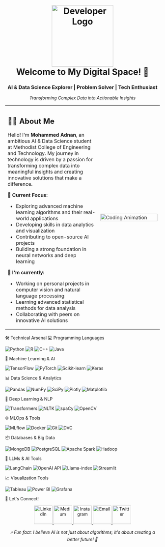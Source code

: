 <h1 align="center">
  <img src="https://github.blog/wp-content/uploads/2014/05/db213bb4-d22e-11e3-8549-ea607b77ad7c.png" width="200px" alt="Developer Logo">
  <br>
  Welcome to My Digital Space! 👋
</h1>
<div align="center">
  <h3>AI & Data Science Explorer | Problem Solver | Tech Enthusiast</h3>
  <p><i>Transforming Complex Data into Actionable Insights</i></p>
</div>
<table align="center">
  <tr>
    <td width="60%">
      <h2>👨‍💻 About Me</h2>
      <p>
        Hello! I'm <b>Mohammed Adnan</b>, an ambitious AI & Data Science student at Methodist College of Engineering and Technology. My journey in technology is driven by a passion for transforming complex data into meaningful insights and creating innovative solutions that make a difference.
      </p>
      <p>
        🎯 <b>Current Focus:</b>
        <ul>
          <li>Exploring advanced machine learning algorithms and their real-world applications</li>
          <li>Developing skills in data analytics and visualization</li>
          <li>Contributing to open-source AI projects</li>
          <li>Building a strong foundation in neural networks and deep learning</li>
        </ul>
      </p>
      <p>
        🌱 <b>I'm currently:</b>
        <ul>
          <li>Working on personal projects in computer vision and natural language processing</li>
          <li>Learning advanced statistical methods for data analysis</li>
          <li>Collaborating with peers on innovative AI solutions</li>
        </ul>
      </p>
    </td>
    <td width="40%">
      <img src="https://cdn.dribbble.com/users/1059583/screenshots/4171367/coding-freak.gif" alt="Coding Animation" width="100%">
    </td>
  </tr>
</table>
🛠️ Technical Arsenal
💻 Programming Languages
<p>
  <img src="https://img.shields.io/badge/Python-3776AB?style=for-the-badge&logo=python&logoColor=white" alt="Python">
  <img src="https://img.shields.io/badge/R-276DC3?style=for-the-badge&logo=r&logoColor=white" alt="R">
  <img src="https://img.shields.io/badge/C%2B%2B-00599C?style=for-the-badge&logo=c%2B%2B&logoColor=white" alt="C++">
  <img src="https://img.shields.io/badge/Java-ED8B00?style=for-the-badge&logo=openjdk&logoColor=white" alt="Java">
</p>
🤖 Machine Learning & AI
<p>
  <img src="https://img.shields.io/badge/TensorFlow-FF6F00?style=for-the-badge&logo=tensorflow&logoColor=white" alt="TensorFlow">
  <img src="https://img.shields.io/badge/PyTorch-EE4C2C?style=for-the-badge&logo=pytorch&logoColor=white" alt="PyTorch">
  <img src="https://img.shields.io/badge/scikit--learn-F7931E?style=for-the-badge&logo=scikit-learn&logoColor=white" alt="Scikit-learn">
  <img src="https://img.shields.io/badge/Keras-D00000?style=for-the-badge&logo=keras&logoColor=white" alt="Keras">
</p>
📊 Data Science & Analytics
<p>
  <img src="https://img.shields.io/badge/Pandas-150458?style=for-the-badge&logo=pandas&logoColor=white" alt="Pandas">
  <img src="https://img.shields.io/badge/NumPy-013243?style=for-the-badge&logo=numpy&logoColor=white" alt="NumPy">
  <img src="https://img.shields.io/badge/SciPy-8CAAE6?style=for-the-badge&logo=scipy&logoColor=white" alt="SciPy">
  <img src="https://img.shields.io/badge/Plotly-3F4F75?style=for-the-badge&logo=plotly&logoColor=white" alt="Plotly">
  <img src="https://img.shields.io/badge/Matplotlib-11557c?style=for-the-badge&logo=python&logoColor=white" alt="Matplotlib">
</p>
🧠 Deep Learning & NLP
<p>
  <img src="https://img.shields.io/badge/Transformers-FFD700?style=for-the-badge&logo=huggingface&logoColor=black" alt="Transformers">
  <img src="https://img.shields.io/badge/NLTK-154F5B?style=for-the-badge&logo=python&logoColor=white" alt="NLTK">
  <img src="https://img.shields.io/badge/spaCy-09A3D5?style=for-the-badge&logo=spacy&logoColor=white" alt="spaCy">
  <img src="https://img.shields.io/badge/OpenCV-5C3EE8?style=for-the-badge&logo=opencv&logoColor=white" alt="OpenCV">
</p>
🌐 MLOps & Tools
<p>
  <img src="https://img.shields.io/badge/MLflow-0194E2?style=for-the-badge&logo=mlflow&logoColor=white" alt="MLflow">
  <img src="https://img.shields.io/badge/Docker-2496ED?style=for-the-badge&logo=docker&logoColor=white" alt="Docker">
  <img src="https://img.shields.io/badge/Git-F05032?style=for-the-badge&logo=git&logoColor=white" alt="Git">
  <img src="https://img.shields.io/badge/DVC-945DD6?style=for-the-badge&logo=dvc&logoColor=white" alt="DVC">
</p>
📦 Databases & Big Data
<p>
  <img src="https://img.shields.io/badge/MongoDB-47A248?style=for-the-badge&logo=mongodb&logoColor=white" alt="MongoDB">
  <img src="https://img.shields.io/badge/PostgreSQL-316192?style=for-the-badge&logo=postgresql&logoColor=white" alt="PostgreSQL">
  <img src="https://img.shields.io/badge/Apache_Spark-E25A1C?style=for-the-badge&logo=apache-spark&logoColor=white" alt="Apache Spark">
  <img src="https://img.shields.io/badge/Hadoop-66CCFF?style=for-the-badge&logo=apache-hadoop&logoColor=black" alt="Hadoop">
</p>
🚀 LLMs & AI Tools
<p>
  <img src="https://img.shields.io/badge/LangChain-121212?style=for-the-badge&logo=chainlink&logoColor=white" alt="LangChain">
  <img src="https://img.shields.io/badge/OpenAI_API-412991?style=for-the-badge&logo=openai&logoColor=white" alt="OpenAI API">
  <img src="https://img.shields.io/badge/Llama--index-4C75A6?style=for-the-badge&logoColor=white" alt="Llama-index">
  <img src="https://img.shields.io/badge/Streamlit-FF4B4B?style=for-the-badge&logo=streamlit&logoColor=white" alt="Streamlit">
</p>
📈 Visualization Tools
<p>
  <img src="https://img.shields.io/badge/Tableau-E97627?style=for-the-badge&logo=tableau&logoColor=white" alt="Tableau">
  <img src="https://img.shields.io/badge/Power_BI-F2C811?style=for-the-badge&logo=powerbi&logoColor=black" alt="Power BI">
  <img src="https://img.shields.io/badge/Grafana-F46800?style=for-the-badge&logo=grafana&logoColor=white" alt="Grafana">
</p>
🤝 Let's Connect!
<p align="center">
  <a href="https://www.linkedin.com/in/adnan02/" target="_blank">
    <img src="https://img.icons8.com/color/96/000000/linkedin.png" alt="LinkedIn" width="60">
  </a>
  <a href="https://medium.com/@adnans3917" target="_blank">
    <img src="https://img.icons8.com/color/96/000000/medium-logo.png" alt="Medium" width="60">
  </a>
  <a href="https://instagram.com/qari_zayn?igshid=YmMyMTA2M2Y=" target="_blank">
    <img src="https://raw.githubusercontent.com/rahuldkjain/github-profile-readme-generator/master/src/images/icons/Social/instagram.svg" alt="Instagram" width="60">
  </a>
  <a href="mailto:gursimarsm@gmail.com">
    <img src="https://img.icons8.com/color/96/000000/gmail.png" alt="Email" width="60">
  </a>
  <a href="https://twitter.com/zayn_mark7" target="_blank">
    <img src="https://img.icons8.com/color/96/000000/twitter.png" alt="Twitter" width="60">
  </a>
</p>

<div align="center">
  <i>⚡ Fun fact: I believe AI is not just about algorithms; it's about creating a better future! 🚀</i>
</div>

